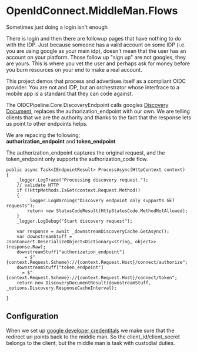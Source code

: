 # OpenIdConnect.MiddleMan.Flows
Sometimes just doing a login isn't enough

There is login and then there are followup pages that have nothing to do with the IDP.  Just because someone has a valid account on some IDP (i.e. you are using google as your main idp), doesn't mean that the user has an account on your platform.  Those follow up "sign up" are not googles, they are yours.  This is where you vet the user and perhaps ask for money before you burn resources on your end to make a real account.  

This project demos that process and advertises itself as a compliant OIDC provider.  You are not and IDP, but an orchestrator whose interfrace to a mobile app is a standard that they can code against.


The OIDCPipeline.Core DiscoveryEndpoint calls googles [Discovery Document](https://accounts.google.com/.well-known/openid-configuration), replaces the authorization_endpoint with our own.  We are telling clients that we are the authority and thanks to the fact that the response lets us point to other endpoints helps.  

We are repacing the following;  
**authorization_endpoint** and **token_endpoint**  

The authorization_endpoint captures the original request, and the token_endpoint only supports the authorization_code flow.  


```
public async Task<IEndpointResult> ProcessAsync(HttpContext context)
{
    _logger.LogTrace("Processing discovery request.");
    // validate HTTP
    if (!HttpMethods.IsGet(context.Request.Method))
    {
        _logger.LogWarning("Discovery endpoint only supports GET requests");
        return new StatusCodeResult(HttpStatusCode.MethodNotAllowed);
    }
    _logger.LogDebug("Start discovery request");

    var response = await _downstreamDiscoveryCache.GetAsync();
    var downstreamStuff = JsonConvert.DeserializeObject<Dictionary<string, object>>(response.Raw);
    downstreamStuff["authorization_endpoint"]
       = $"{context.Request.Scheme}://{context.Request.Host}/connect/authorize";
    downstreamStuff["token_endpoint"]
      = $"{context.Request.Scheme}://{context.Request.Host}/connect/token";
    return new DiscoveryDocumentResult(downstreamStuff, _options.Discovery.ResponseCacheInterval);

}
```  

## Configuration
When we set up [google developer credentitals](https://developers.google.com/identity/protocols/OpenIDConnect) we make sure that the redirect uri points back to the middle man.  So the client_id/client_secret belongs to the client, but the middle man is task with custodial duties. 










